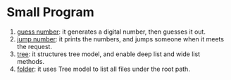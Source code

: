 # Small Program

1. [guess number](https://github.com/hanshihai/jeetcode/blob/master/doc/smallp/GuessIt.java): it generates a digital number, then guesses it out.
2. [jump number](https://github.com/hanshihai/jeetcode/blob/master/doc/smallp/JumpIt.java): it prints the numbers, and jumps someone when it meets the request.
3. [tree](https://github.com/hanshihai/jeetcode/blob/master/doc/smallp/Tree.java): it structures tree model, and enable deep list and wide list methods.
4. [folder](https://github.com/hanshihai/jeetcode/blob/master/doc/smallp/Folder.java): it uses Tree model to list all files under the root path.
